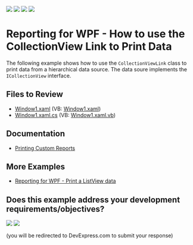 <!-- default badges list -->
![](https://img.shields.io/endpoint?url=https://codecentral.devexpress.com/api/v1/VersionRange/128596189/23.1.2%2B)
[![](https://img.shields.io/badge/Open_in_DevExpress_Support_Center-FF7200?style=flat-square&logo=DevExpress&logoColor=white)](https://supportcenter.devexpress.com/ticket/details/E1674)
[![](https://img.shields.io/badge/📖_How_to_use_DevExpress_Examples-e9f6fc?style=flat-square)](https://docs.devexpress.com/GeneralInformation/403183)
[![](https://img.shields.io/badge/💬_Leave_Feedback-feecdd?style=flat-square)](#does-this-example-address-your-development-requirementsobjectives)
<!-- default badges end -->

# Reporting for WPF - How to use the CollectionView Link to Print Data

The following example shows how to use the `CollectionViewLink` class to print data from a hierarchical data source. The data soure implements the `ICollectionView` interface.

## Files to Review

* [Window1.xaml](./CS/Window1.xaml) (VB: [Window1.xaml](./VB/Window1.xaml))
* [Window1.xaml.cs](./CS/Window1.xaml.cs) (VB: [Window1.xaml.vb](./VB/Window1.xaml.vb))

## Documentation

- [Printing Custom Reports](https://docs.devexpress.com/WPF/7412/common-concepts/printing-and-exporting/printing-custom-reports)

## More Examples 

- [Reporting for WPF - Print a ListView data](https://github.com/DevExpress-Examples/reporting-wpf-print-listview-data)
<!-- feedback -->
## Does this example address your development requirements/objectives?

[<img src="https://www.devexpress.com/support/examples/i/yes-button.svg"/>](https://www.devexpress.com/support/examples/survey.xml?utm_source=github&utm_campaign=reporting-wpf-use-collectionview-link&~~~was_helpful=yes) [<img src="https://www.devexpress.com/support/examples/i/no-button.svg"/>](https://www.devexpress.com/support/examples/survey.xml?utm_source=github&utm_campaign=reporting-wpf-use-collectionview-link&~~~was_helpful=no)

(you will be redirected to DevExpress.com to submit your response)
<!-- feedback end -->
